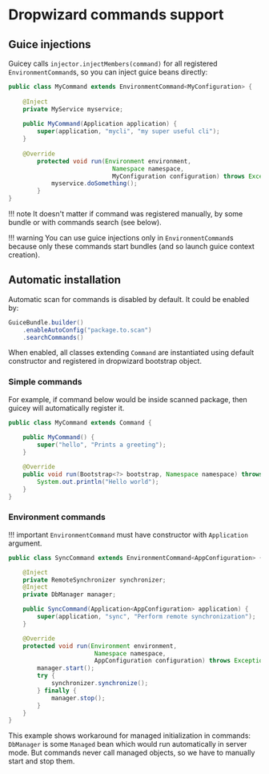 # Dropwizard commands support

## Guice injections

Guicey calls `injector.injectMembers(command)` for all registered `EnvironmentCommand`s, so you can inject guice beans directly:

```java
public class MyCommand extends EnvironmentCommand<MyConfiguration> {
    
    @Inject
    private MyService myservice;
    
    public MyCommand(Application application) {
        super(application, "mycli", "my super useful cli");
    }
    
    @Override
        protected void run(Environment environment, 
                             Namespace namespace, 
                             MyConfiguration configuration) throws Exception { 
            myservice.doSomething();        
        }
}
```
 
!!! note 
    It doesn't matter if command was registered manually, by some bundle or with commands search (see below).

!!! warning
    You can use guice injections only in `EnvironmentCommand`s because only these commands start bundles (and so launch guice context creation).

## Automatic installation

Automatic scan for commands is disabled by default. It could be enabled by: 

```java
GuiceBundle.builder()
    .enableAutoConfig("package.to.scan")
    .searchCommands()
``` 

When enabled, all classes extending `Command` are instantiated using default constructor and registered in dropwizard bootstrap object. 

### Simple commands

For example, if command below would be inside scanned package, then guicey will automatically register it.

```java
public class MyCommand extends Command {
    
    public MyCommand() {
        super("hello", "Prints a greeting");
    }

    @Override
    public void run(Bootstrap<?> bootstrap, Namespace namespace) throws Exception {
        System.out.println("Hello world");
    }
}
```

### Environment commands

!!! important
    `EnvironmentCommand` must have constructor with `Application` argument.

```java
public class SyncCommand extends EnvironmentCommand<AppConfiguration> {

    @Inject
    private RemoteSynchronizer synchronizer;
    @Inject
    private DbManager manager;

    public SyncCommand(Application<AppConfiguration> application) {
        super(application, "sync", "Perform remote synchronization");
    }

    @Override
    protected void run(Environment environment, 
                        Namespace namespace, 
                        AppConfiguration configuration) throws Exception {
        manager.start();
        try {
            synchronizer.synchronize();
        } finally {
            manager.stop();
        }
    }
}
```

This example shows workaround for managed initialization in commands: `DbManager` is some `Managed` bean which would run automatically 
in server mode. But commands never call managed objects, so we have to manually start and stop them.